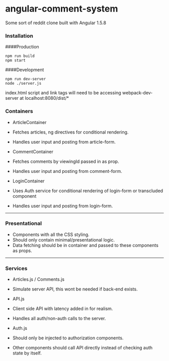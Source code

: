 # angular-comment-system
Some sort of reddit clone built with Angular 1.5.8

### Installation

####Production
```
npm run build
npm start
```

####Development
```
npm run dev-server
node ./server.js
```
index.html script and link tags will need to be accessing webpack-dev-server at localhost:8080/dist/*

### Containers

- ArticleContainer
 - Fetches articles, ng directives for conditional rendering.
 - Handles user input and posting from article-form.

- CommentContainer
 - Fetches comments by viewingId passed in as prop.
 - Handles user input and posting from comment-form.

- LoginContainer
 - Uses Auth service for conditional rendering of login-form or transcluded component
 - Handles user input and posting from login-form.
 
___


### Presentational
- Components with all the CSS styling.
- Should only contain minimal/presentational logic.
- Data fetching should be in container and passed to these components as props.

___

### Services

- Articles.js / Comments.js
 - Simulate server API, this wont be needed if back-end exists.
 
- API.js
 - Client side API with latency added in for realism.
 - Handles all auth/non-auth calls to the server.
 
- Auth.js
 - Should only be injected to authorization components.
 - Other components should call API directly instead of checking auth state by itself.
